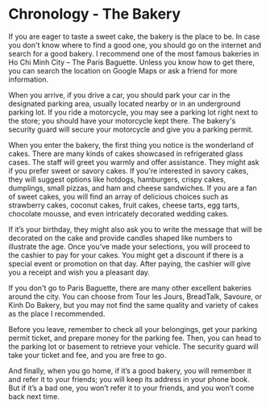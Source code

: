 # Chronology - The Bakery

If you are eager to taste a sweet cake, the bakery is the place to be. In case you don't know where to find a good one, you should go on the internet and search for a good bakery. I recommend one of the most famous bakeries in Ho Chi Minh City – The Paris Baguette. Unless you know how to get there, you can search the location on Google Maps or ask a friend for more information.

When you arrive, if you drive a car, you should park your car in the designated parking area, usually located nearby or in an underground parking lot. If you ride a motorcycle, you may see a parking lot right next to the store; you should have your motorcycle kept there. The bakery's security guard will secure your motorcycle and give you a parking permit.

When you enter the bakery, the first thing you notice is the wonderland of cakes. There are many kinds of cakes showcased in refrigerated glass cases. The staff will greet you warmly and offer assistance. They might ask if you prefer sweet or savory cakes. If you're interested in savory cakes, they will suggest options like hotdogs, hamburgers, crispy cakes, dumplings, small pizzas, and ham and cheese sandwiches. If you are a fan of sweet cakes, you will find an array of delicious choices such as strawberry cakes, coconut cakes, fruit cakes, cheese tarts, egg tarts, chocolate mousse, and even intricately decorated wedding cakes.

If it’s your birthday, they might also ask you to write the message that will be decorated on the cake and provide candles shaped like numbers to illustrate the age. Once you’ve made your selections, you will proceed to the cashier to pay for your cakes. You might get a discount if there is a special event or promotion on that day. After paying, the cashier will give you a receipt and wish you a pleasant day.

If you don't go to Paris Baguette, there are many other excellent bakeries around the city. You can choose from Tour les Jours, BreadTalk, Savoure, or Kinh Do Bakery, but you may not find the same quality and variety of cakes as the place I recommended.

Before you leave, remember to check all your belongings, get your parking permit ticket, and prepare money for the parking fee. Then, you can head to the parking lot or basement to retrieve your vehicle. The security guard will take your ticket and fee, and you are free to go.

And finally, when you go home, if it’s a good bakery, you will remember it and refer it to your friends; you will keep its address in your phone book. But if it’s a bad one, you won’t refer it to your friends, and you won’t come back next time.